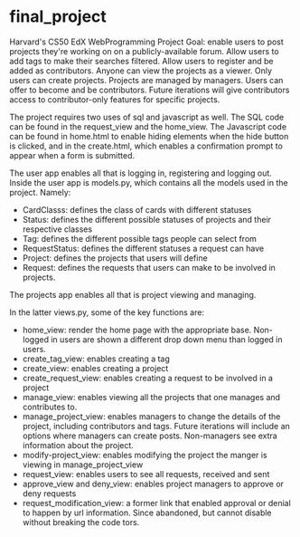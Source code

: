 # final_project
Harvard's CS50 EdX WebProgramming
Project Goal: enable users to post projects they're working on on a publicly-available forum. Allow users to add tags to make their searches filtered. Allow users to register and be added as contributors. Anyone can view the projects as a viewer. Only users can create projects. Projects are managed by managers. Users can offer to become and be contributors. Future iterations will give contributors access to contributor-only features for specific projects. 

The project requires two uses of sql and javascript as well. The SQL code can be found in the request_view and the home_view. The Javascript code can be found in home.html to enable hiding elements when the hide button is clicked, and in the create.html, which enables a confirmation prompt to appear when a form is submitted. 

The user app enables all that is logging in, registering and logging out. 
Inside the user app is models.py, which contains all the models used in the project.
Namely:
- CardClasss: defines the class of cards with different statuses
- Status: defines the different possible statuses of projects and their respective classes
- Tag: defines the different possible tags people can select from
- RequestStatus: defines the different statuses a request can have
- Project: defines the projects that users will define
- Request: defines the requests that users can make to be involved in projects.

The projects app enables all that is project viewing and managing.

In the latter views.py, some of the key functions are:
  - home_view: render the home page with the appropriate base. Non-logged in users are shown a different drop down menu than logged in users.
  - create_tag_view: enables creating a tag
  - create_view: enables creating a project
  - create_request_view: enables creating a request to be involved in a project
  - manage_view: enables viewing all the projects that one manages and contributes to.
  - manage_project_view: enables managers to change the details of the project, including contributors and tags. Future iterations will include an options where managers can create posts. Non-managers see extra information about the project.
  - modify-project_view: enables modifying the project the manger is viewing in manage_project_view
  - request_view: enables users to see all requests, received and sent
  - approve_view and deny_view: enables project managers to approve or deny requests
  - request_modification_view: a former link that enabled approval or denial to happen by url information. Since abandoned, but cannot disable without breaking the code
tors.

